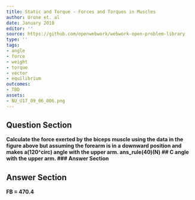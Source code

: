 ```yaml
---
title: Static and Torque - Forces and Torques in Muscles
author: Urone et. al
date: January 2018
editor: ''
source: https://github.com/openwebwork/webwork-open-problem-library
type: ''
tags:
- angle
- force
- weight
- torque
- vector
- equilibrium
outcomes:
- TBD
assets:
- NU_U17_09_06_006.png
---
```


## Question Section 

<b>
Calculate the force exerted by the biceps muscle using the data in the figure above but assuming the forearm is in a downward position and makes a(120^circ) angle with the upper arm.
ans_rule(40)(N)
## C
angle with the upper arm.
### Answer Section


## Answer Section

FB = 470.4